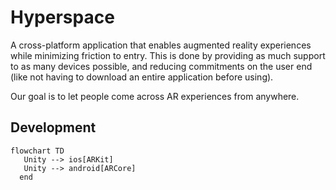 # Hyperspace

A cross-platform application that enables augmented reality experiences while minimizing friction to entry. This is done by providing as much support to as many devices possible, and reducing commitments on the user end (like not having to download an entire application before using).

Our goal is to let people come across AR experiences from anywhere.

## Development

```mermaid
flowchart TD
   Unity --> ios[ARKit]
   Unity --> android[ARCore] 
  end